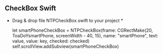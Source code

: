 ## CheckBox Swift
* Drag & drop file NTPCheckBox.swift to your project *

   let smartPhoneCheckBox = NTPCheckBox(frame: CGRectMake(20, ToaDoYsmartPhone, screenWidth - 40, 15), name: "smartPhone", text: value, value: key, checked: checked)
   self.scrollView.addSubview(smartPhoneCheckBox)
